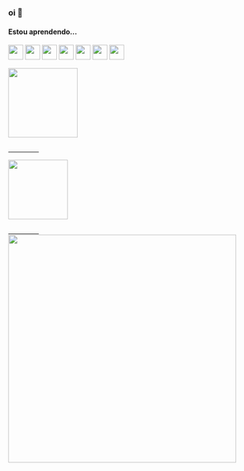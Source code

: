 ### oi 👋

#### Estou aprendendo...
<img loading="lazy" src="https://cdn.jsdelivr.net/gh/devicons/devicon/icons/c/c-original.svg" width="30" height="30"/> <img loading="lazy" src="https://cdn.jsdelivr.net/gh/devicons/devicon/icons/python/python-original.svg" width="30" height="30"/> <img loading="lazy" src="https://cdn.jsdelivr.net/gh/devicons/devicon/icons/opencv/opencv-original.svg" width="30" height="30"/> <img loading="lazy" src="https://cdn.jsdelivr.net/gh/devicons/devicon/icons/linux/linux-original.svg" width="30" height="30"/> <img loading="lazy" src="https://cdn.jsdelivr.net/gh/devicons/devicon/icons/ubuntu/ubuntu-plain.svg" width="30" height="30"/> <img loading="lazy" src="https://cdn.jsdelivr.net/gh/devicons/devicon/icons/vscode/vscode-original.svg" width="30" height="30"/> <img loading="lazy" src="https://cdn.jsdelivr.net/gh/devicons/devicon/icons/github/github-original.svg" width="30" height="30"/>        

<div>
<a href="https://github.com/dianamross">
<img loading="lazy" height="140em" src="https://github-readme-stats.vercel.app/api?username=dianamross&show_icons=true&theme=dracula&include_all_commits=true&count_private=true"/>
  
⠀⠀⠀⠀⠀⠀

<img loading="lazy" height="120em" src="https://github-readme-stats.vercel.app/api/top-langs/?username=dianamross&layout=compact&langs_count=7&theme=dracula"/>
</div>

  
⠀⠀⠀⠀⠀⠀
<img width="460" heigth="300" src="src/assets/to_readme/Gato+dançando+Gif-649635510.gif">
